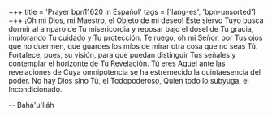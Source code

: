 +++
title = 'Prayer bpn11620 in Español'
tags = ['lang-es', 'bpn-unsorted']
+++
¡Oh mi Dios, mi Maestro, el Objeto de mi deseo! Este siervo Tuyo busca dormir al amparo de Tu misericordia y reposar bajo el dosel de Tu gracia, implorando Tu cuidado y Tu protección.
Te ruego, oh mi Señor, por Tus ojos que no duermen, que guardes los míos de mirar otra cosa que no seas Tú. Fortalece, pues, su visión, para que puedan distinguir Tus señales y contemplar el horizonte de Tu Revelación. Tú eres Aquel ante las revelaciones de Cuya omnipotencia se ha estremecido la quintaesencia del poder.
No hay Dios sino Tú, el Todopoderoso, Quien todo lo subyuga, el Incondicionado.

-- Bahá'u'lláh
